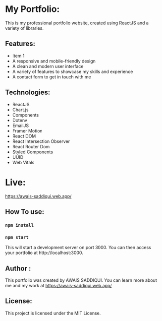 # My Portfolio:

This is my professional portfolio website, created using ReactJS and a variety of libraries.

## Features:

- Item 1
- A responsive and mobile-friendly design
- A clean and modern user interface
- A variety of features to showcase my skills and experience
- A contact form to get in touch with me

## Technologies:

- ReactJS
- Chart.js
- Components
- Dotenv
- EmailJS
- Framer Motion
- React DOM
- React Intersection Observer
- React Router Dom
- Styled Components
- UUID
- Web Vitals

# Live:

https://awais-saddiqui.web.app/

## How To use:

### `npm install`

### `npm start`

This will start a development server on port 3000. You can then access your portfolio at http://localhost:3000.

## Author :

This portfolio was created by AWAIS SADDIQUI. You can learn more about me and my work at https://awais-saddiqui.web.app/

## License:

This project is licensed under the MIT License.
